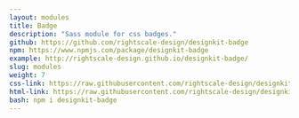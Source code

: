 ```yaml
---
layout: modules
title: Badge
description: "Sass module for css badges."
github: https://github.com/rightscale-design/designkit-badge
npm: https://www.npmjs.com/package/designkit-badge
example: http://rightscale-design.github.io/designkit-badge/
slug: modules
weight: 7
css-link: https://raw.githubusercontent.com/rightscale-design/designkit-badge/master/src/_designkit-badge.scss
html-link: https://raw.githubusercontent.com/rightscale-design/designkit-badge/master/index.html
bash: npm i designkit-badge
---
```

